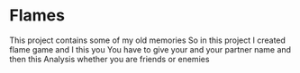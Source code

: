 # Flames
This project contains some of my old memories
So in this project I created flame game and I this you 
You have to give your and your partner name and then this 
Analysis whether you are friends or enemies
